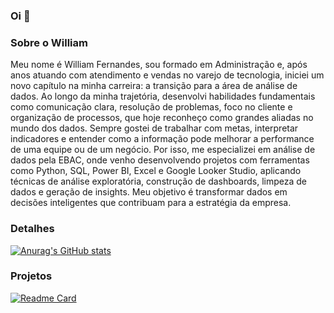 ### Oi 👋

### Sobre o William

Meu nome é William Fernandes, sou formado em Administração e, após anos atuando com atendimento e vendas no varejo de tecnologia, iniciei um novo capítulo na minha carreira: a transição para a área de análise de dados.
Ao longo da minha trajetória, desenvolvi habilidades fundamentais como comunicação clara, resolução de problemas, foco no cliente e organização de processos, que hoje reconheço como grandes aliadas no mundo dos dados. Sempre gostei de trabalhar com metas, interpretar indicadores e entender como a informação pode melhorar a performance de uma equipe ou de um negócio.
Por isso, me especializei em análise de dados pela EBAC, onde venho desenvolvendo projetos com ferramentas como Python, SQL, Power BI, Excel e Google Looker Studio, aplicando técnicas de análise exploratória, construção de dashboards, limpeza de dados e geração de insights. Meu objetivo é transformar dados em decisões inteligentes que contribuam para a estratégia da empresa.

### Detalhes

[![Anurag's GitHub stats](https://github-readme-stats.vercel.app/api?username=wbetru&show_icons=true&theme=dark)](https://github.com/anuraghazra/github-readme-stats)

### Projetos

[![Readme Card](https://github-readme-stats.vercel.app/api/pin/?username=wbetru&repo=Projetoebacsemantix.github.io&theme=dark)](https://github.com/anuraghazra/github-readme-stats)
